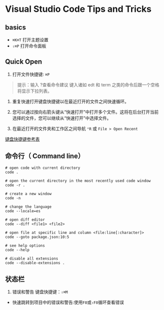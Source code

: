 # Visual Studio Code Tips and Tricks

## basics

- `⌘K⌘T` 打开主题设置
- `⇧⌘P` 打开命令面板

## Quick Open

1. 打开文件快捷键: `⌘P`

>提示：输入 ?查看命令建议
> 键入诸如 edt 和 term 之类的命令后跟一个空格将显示下拉列表。

1. 重复快速打开键盘快捷键以在最近打开的文件之间快速循环。

1. 您可以通过按向右箭头键从“快速打开”中打开多个文件。这将在后台打开当前选择的文件，您可以继续从“快速打开”中选择文件。

1. 在最近打开的文件夹和工作区之间导航 `⌃R` 或 `File > Open Recent`

[键盘快捷键参考表](chrome-extension://ikhdkkncnoglghljlkmcimlnlhkeamad/pdf-viewer/web/viewer.html?file=https%3A%2F%2Fcode.visualstudio.com%2Fshortcuts%2Fkeyboard-shortcuts-macos.pdf)

## 命令行（ Command line）

```shell
# open code with current directory
code .

# open the current directory in the most recently used code window
code -r .

# create a new window
code -n

# change the language
code --locale=es

# open diff editor
code --diff <file1> <file2>

# open file at specific line and column <file:line[:character]>
code --goto package.json:10:5

# see help options
code --help

# disable all extensions
code --disable-extensions .
```

## 状态栏

1. 错误和警告
键盘快捷键：`⇧⌘M`

- 快速跳转到项目中的错误和警告:使用`F8`或`⇧F8`循环查看错误
